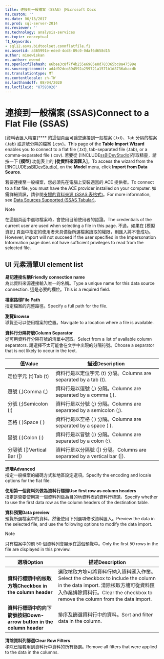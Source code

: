 ```yaml
---
title: 連接到一般檔案 (SSAS) |Microsoft Docs
ms.custom: ''
ms.date: 06/13/2017
ms.prod: sql-server-2014
ms.reviewer: ''
ms.technology: analysis-services
ms.topic: conceptual
f1_keywords:
- sql12.asvs.bidtoolset.connflatfile.f1
ms.assetid: a365991e-eded-4cd8-89c0-0daf6d658d15
author: minewiskan
ms.author: owend
ms.openlocfilehash: e6bee3c8f7f4b255e6985e8d783365bc8a47599e
ms.sourcegitcommit: ad4d92dce894592a259721a1571b1d8736abacdb
ms.translationtype: MT
ms.contentlocale: zh-TW
ms.lasthandoff: 08/04/2020
ms.locfileid: "87593026"
---
```

# <a name="connect-to-a-flat-file-ssas"></a><span data-ttu-id="fe745-102">連接到一般檔案 (SSAS)</span><span class="sxs-lookup"><span data-stu-id="fe745-102">Connect to a Flat File (SSAS)</span></span>
  <span data-ttu-id="fe745-103">[資料表匯入精靈]\*\*\*\* 的這個頁面可讓您連接到一般檔案 (.txt)、Tab 分隔的檔案 (.tab) 或逗號分隔的檔案 (.csv)。</span><span class="sxs-lookup"><span data-stu-id="fe745-103">This page of the **Table Import Wizard** enables you to connect to a flat file (.txt), tab-separated file (.tab), or a comma-separated file (.csv).</span></span> <span data-ttu-id="fe745-104">若要從 [!INCLUDE[ssBIDevStudio](../includes/ssbidevstudio-md.md)]存取精靈，請按一下 **[模型]** 功能表上的 **[從資料來源匯入]**。</span><span class="sxs-lookup"><span data-stu-id="fe745-104">To access the wizard from the [!INCLUDE[ssBIDevStudio](../includes/ssbidevstudio-md.md)], on the **Model** menu, click **Import from Data Source**.</span></span>  
  
 <span data-ttu-id="fe745-105">若要連接至一般檔案，您必須先在電腦上安裝適當的 ACE 提供者。</span><span class="sxs-lookup"><span data-stu-id="fe745-105">To connect to a flat file, you must have the ACE provider installed on your computer.</span></span> <span data-ttu-id="fe745-106">如需詳細資訊，請參閱[支援的資料來源 &#40;SSAS 表格式&#41;](tabular-models/data-sources-supported-ssas-tabular.md)。</span><span class="sxs-lookup"><span data-stu-id="fe745-106">For more information, see [Data Sources Supported &#40;SSAS Tabular&#41;](tabular-models/data-sources-supported-ssas-tabular.md).</span></span>  
  
> [!NOTE]  
>  <span data-ttu-id="fe745-107">在這個頁面中選取檔案時，會使用目前使用者的認證。</span><span class="sxs-lookup"><span data-stu-id="fe745-107">The credentials of the current user are used when selecting a file in this page.</span></span> <span data-ttu-id="fe745-108">不過，如果在 [模擬資訊] 頁面中指定的使用者未具備從所選檔案讀取的權限，則匯入將不會成功。</span><span class="sxs-lookup"><span data-stu-id="fe745-108">However, import will not succeed if the user specified in the Impersonation Information page does not have sufficient privileges to read from the selected file.</span></span>  
  
## <a name="ui-element-list"></a><span data-ttu-id="fe745-109">UI 元素清單</span><span class="sxs-lookup"><span data-stu-id="fe745-109">UI element list</span></span>  
 <span data-ttu-id="fe745-110">**易記連接名稱**</span><span class="sxs-lookup"><span data-stu-id="fe745-110">**Friendly connection name**</span></span>  
 <span data-ttu-id="fe745-111">為此資料來源連接輸入唯一的名稱。</span><span class="sxs-lookup"><span data-stu-id="fe745-111">Type a unique name for this data source connection.</span></span> <span data-ttu-id="fe745-112">這是必要的欄位。</span><span class="sxs-lookup"><span data-stu-id="fe745-112">This is a required field.</span></span>  
  
 <span data-ttu-id="fe745-113">**檔案路徑**</span><span class="sxs-lookup"><span data-stu-id="fe745-113">**File Path**</span></span>  
 <span data-ttu-id="fe745-114">指定檔案的完整路徑。</span><span class="sxs-lookup"><span data-stu-id="fe745-114">Specify a full path for the file.</span></span>  
  
 <span data-ttu-id="fe745-115">**瀏覽**</span><span class="sxs-lookup"><span data-stu-id="fe745-115">**Browse**</span></span>  
 <span data-ttu-id="fe745-116">導覽至可以使用檔案的位置。</span><span class="sxs-lookup"><span data-stu-id="fe745-116">Navigate to a location where a file is available.</span></span>  
  
 <span data-ttu-id="fe745-117">**資料行分隔符號**</span><span class="sxs-lookup"><span data-stu-id="fe745-117">**Column Separator**</span></span>  
 <span data-ttu-id="fe745-118">從可用資料行分隔符號的清單中選取。</span><span class="sxs-lookup"><span data-stu-id="fe745-118">Select from a list of available column separators.</span></span> <span data-ttu-id="fe745-119">請選擇不太可能會在文字中出現的分隔符號。</span><span class="sxs-lookup"><span data-stu-id="fe745-119">Choose a separator that is not likely to occur in the text.</span></span>  
  
|<span data-ttu-id="fe745-120">值</span><span class="sxs-lookup"><span data-stu-id="fe745-120">Value</span></span>|<span data-ttu-id="fe745-121">描述</span><span class="sxs-lookup"><span data-stu-id="fe745-121">Description</span></span>|  
|-----------|-----------------|  
|<span data-ttu-id="fe745-122">定位字元 (t)</span><span class="sxs-lookup"><span data-stu-id="fe745-122">Tab (t)</span></span>|<span data-ttu-id="fe745-123">資料行是以定位字元 (t) 分隔。</span><span class="sxs-lookup"><span data-stu-id="fe745-123">Columns are separated by a tab (t).</span></span>|  
|<span data-ttu-id="fe745-124">逗號 (,)</span><span class="sxs-lookup"><span data-stu-id="fe745-124">Comma (,)</span></span>|<span data-ttu-id="fe745-125">資料行是以逗號 (,) 分隔。</span><span class="sxs-lookup"><span data-stu-id="fe745-125">Columns are separated by a comma (,).</span></span>|  
|<span data-ttu-id="fe745-126">分號 (;)</span><span class="sxs-lookup"><span data-stu-id="fe745-126">Semicolon (;)</span></span>|<span data-ttu-id="fe745-127">資料行是以分號 (;) 分隔。</span><span class="sxs-lookup"><span data-stu-id="fe745-127">Columns are separated by a semicolon (;).</span></span>|  
|<span data-ttu-id="fe745-128">空格 ( )</span><span class="sxs-lookup"><span data-stu-id="fe745-128">Space ( )</span></span>|<span data-ttu-id="fe745-129">資料行是以空格 ( ) 分隔。</span><span class="sxs-lookup"><span data-stu-id="fe745-129">Columns are separated by a space ( ).</span></span>|  
|<span data-ttu-id="fe745-130">冒號 (:)</span><span class="sxs-lookup"><span data-stu-id="fe745-130">Colon (:)</span></span>|<span data-ttu-id="fe745-131">資料行是以冒號 (:) 分隔。</span><span class="sxs-lookup"><span data-stu-id="fe745-131">Columns are separated by a colon (:).</span></span>|  
|<span data-ttu-id="fe745-132">分隔號 (&#124;)</span><span class="sxs-lookup"><span data-stu-id="fe745-132">Vertical Bar (&#124;)</span></span>|<span data-ttu-id="fe745-133">資料行是以分隔號 (&#124;) 分隔。</span><span class="sxs-lookup"><span data-stu-id="fe745-133">Columns are separated by a vertical bar (&#124;).</span></span>|  
  
 <span data-ttu-id="fe745-134">**進階**</span><span class="sxs-lookup"><span data-stu-id="fe745-134">**Advanced**</span></span>  
 <span data-ttu-id="fe745-135">指定一般檔案的編碼方式和地區設定選項。</span><span class="sxs-lookup"><span data-stu-id="fe745-135">Specify the encoding and locale options for the flat file.</span></span>  
  
 <span data-ttu-id="fe745-136">**使用第一個資料列做為資料行標頭**</span><span class="sxs-lookup"><span data-stu-id="fe745-136">**Use first row as column headers**</span></span>  
 <span data-ttu-id="fe745-137">指定是否要使用第一個資料列做為目的地資料表的資料行標頭。</span><span class="sxs-lookup"><span data-stu-id="fe745-137">Specify whether to use the first data row as the column headers of the destination table.</span></span>  
  
 <span data-ttu-id="fe745-138">**資料預覽**</span><span class="sxs-lookup"><span data-stu-id="fe745-138">**Data preview**</span></span>  
 <span data-ttu-id="fe745-139">預覽所選檔案中的資料，然後使用下列選項修改資料匯入。</span><span class="sxs-lookup"><span data-stu-id="fe745-139">Preview the data in the selected file, and use the following options to modify the data import.</span></span>  
  
> [!NOTE]  
>  <span data-ttu-id="fe745-140">只有檔案中的前 50 個資料列會顯示在這個預覽中。</span><span class="sxs-lookup"><span data-stu-id="fe745-140">Only the first 50 rows in the file are displayed in this preview.</span></span>  
  
|<span data-ttu-id="fe745-141">選項</span><span class="sxs-lookup"><span data-stu-id="fe745-141">Option</span></span>|<span data-ttu-id="fe745-142">描述</span><span class="sxs-lookup"><span data-stu-id="fe745-142">Description</span></span>|  
|------------|-----------------|  
|<span data-ttu-id="fe745-143">**資料行標頭中的核取方塊**</span><span class="sxs-lookup"><span data-stu-id="fe745-143">**Checkbox in the column header**</span></span>|<span data-ttu-id="fe745-144">選取核取方塊可將資料行納入資料匯入作業。</span><span class="sxs-lookup"><span data-stu-id="fe745-144">Select the checkbox to include the column in the data import.</span></span> <span data-ttu-id="fe745-145">清除核取方塊可從資料匯入作業排除資料行。</span><span class="sxs-lookup"><span data-stu-id="fe745-145">Clear the checkbox to remove the column from the data import.</span></span>|  
|<span data-ttu-id="fe745-146">**資料行標頭中的向下箭號按鈕**</span><span class="sxs-lookup"><span data-stu-id="fe745-146">**Down-arrow button in the column header**</span></span>|<span data-ttu-id="fe745-147">排序及篩選資料行中的資料。</span><span class="sxs-lookup"><span data-stu-id="fe745-147">Sort and filter data in the column.</span></span>|  
  
 <span data-ttu-id="fe745-148">**清除資料列篩選**</span><span class="sxs-lookup"><span data-stu-id="fe745-148">**Clear Row Filters**</span></span>  
 <span data-ttu-id="fe745-149">移除已經套用到資料行中資料的所有篩選。</span><span class="sxs-lookup"><span data-stu-id="fe745-149">Remove all filters that were applied to the data in the columns.</span></span>  
  
  
